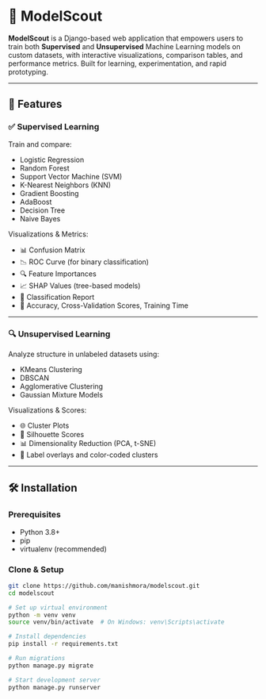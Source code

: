 # 🧠 ModelScout

**ModelScout** is a Django-based web application that empowers users to train both **Supervised** and **Unsupervised** Machine Learning models on custom datasets, with interactive visualizations, comparison tables, and performance metrics. Built for learning, experimentation, and rapid prototyping.

---

## 🚀 Features

### ✅ Supervised Learning
Train and compare:
- Logistic Regression
- Random Forest
- Support Vector Machine (SVM)
- K-Nearest Neighbors (KNN)
- Gradient Boosting
- AdaBoost
- Decision Tree
- Naive Bayes

Visualizations & Metrics:
- 📊 Confusion Matrix
- 📉 ROC Curve (for binary classification)
- 🔍 Feature Importances
- 📈 SHAP Values (tree-based models)
- 🧪 Classification Report
- 🎯 Accuracy, Cross-Validation Scores, Training Time

---

### 🔍 Unsupervised Learning
Analyze structure in unlabeled datasets using:
- KMeans Clustering
- DBSCAN
- Agglomerative Clustering
- Gaussian Mixture Models

Visualizations & Scores:
- 🌐 Cluster Plots
- 📏 Silhouette Scores
- 📊 Dimensionality Reduction (PCA, t-SNE)
- 📌 Label overlays and color-coded clusters

---

## 🛠️ Installation

### Prerequisites
- Python 3.8+
- pip
- virtualenv (recommended)

### Clone & Setup

```bash
git clone https://github.com/manishmora/modelscout.git
cd modelscout

# Set up virtual environment
python -m venv venv
source venv/bin/activate  # On Windows: venv\Scripts\activate

# Install dependencies
pip install -r requirements.txt

# Run migrations
python manage.py migrate

# Start development server
python manage.py runserver
